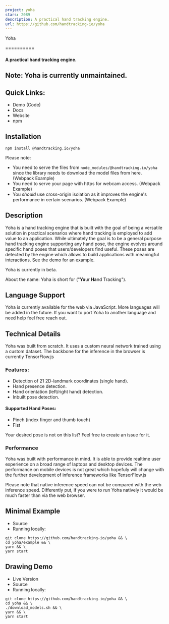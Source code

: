 ```yaml
---
project: yoha
stars: 2089
description: A practical hand tracking engine.
url: https://github.com/handtracking-io/yoha
---
```


  
Yoha  

==========

#### A practical hand tracking engine.

Note: Yoha is currently unmaintained.
-------------------------------------

Quick Links:
------------

-   Demo (Code)
-   Docs
-   Website
-   npm

Installation
------------

`npm install @handtracking.io/yoha`

Please note:

-   You need to serve the files from `node_modules/@handtracking.io/yoha` since the library needs to download the model files from here. (Webpack Example)
-   You need to serve your page with https for webcam access. (Webpack Example)
-   You _should_ use cross-origin isolation as it improves the engine's performance in certain scenarios. (Webpack Example)

Description
-----------

Yoha is a hand tracking engine that is built with the goal of being a versatile solution in practical scenarios where hand tracking is employed to add value to an application. While ultimately the goal is to be a general purpose hand tracking engine supporting any hand pose, the engine evolves around specific hand poses that users/developers find useful. These poses are detected by the engine which allows to build applications with meaningful interactions. See the demo for an example.

Yoha is currently in beta.

About the name: Yoha is short for ("**Yo**ur **Ha**nd Tracking").

Language Support
----------------

Yoha is currently available for the web via JavaScript. More languages will be added in the future. If you want to port Yoha to another language and need help feel free reach out.

Technical Details
-----------------

Yoha was built from scratch. It uses a custom neural network trained using a custom dataset. The backbone for the inference in the browser is currently TensorFlow.js

### Features:

-   Detection of 21 2D-landmark coordinates (single hand).
-   Hand presence detection.
-   Hand orientation (left/right hand) detection.
-   Inbuilt pose detection.

#### Supported Hand Poses:

-   Pinch (index finger and thumb touch)
-   Fist

Your desired pose is not on this list? Feel free to create an issue for it.

### Performance

Yoha was built with performance in mind. It is able to provide realtime user experience on a broad range of laptops and desktop devices. The performance on mobile devices is not great which hopefuly will change with the further development of inference frameworks like TensorFlow.js

Please note that native inference speed can not be compared with the web inference speed. Differently put, if you were to run Yoha natively it would be much faster than via the web browser.

Minimal Example
---------------

-   Source
-   Running locally:

```
git clone https://github.com/handtracking-io/yoha && \
cd yoha/example && \
yarn && \
yarn start
```

Drawing Demo
------------

-   Live Version
-   Source
-   Running locally:

```
git clone https://github.com/handtracking-io/yoha && \
cd yoha && \
./download_models.sh && \
yarn && \
yarn start
```
